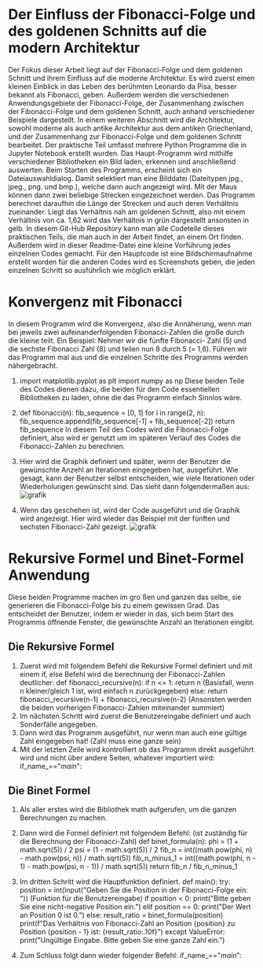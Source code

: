 # Der Einfluss der Fibonacci-Folge und des goldenen Schnitts auf die modern Architektur 
Der Fokus dieser Arbeit liegt auf der Fibonacci-Folge und dem goldenen Schnitt und ihrem Einfluss auf die moderne Architektur. Es wird zuerst einen kleinen Einblick in das Leben des berühmten Leonardo da Pisa, besser bekannt als Fibonacci, geben. Außerdem werden die verschiedenen Anwendungsgebiete der Fibonacci-Folge, der Zusammenhang zwischen der Fibonacci-Folge und dem goldenen Schnitt, auch anhand verschiedener Beispiele dargestellt. In einem weiteren Abschnitt wird die Architektur, sowohl moderne als auch antike Architektur aus dem antiken Griechenland, und der Zusammenhang zur Fibonacci-Folge und dem goldenen Schnitt bearbeitet.
Der praktische Teil umfasst mehrere Python Programme die in Jupyter Notebook erstellt wurden. Das Haupt-Programm wird mithilfe verschiedener Bibliotheken ein Bild laden, erkennen und anschließend auswerten. Beim Starten des Programms, erscheint sich ein Dateiauswahldialog. Damit selektiert man eine Bilddatei (Dateitypen jpg., jpeg., png. und bmp.), welche dann auch angezeigt wird. Mit der Maus können dann zwei beliebige Strecken eingezeichnet werden. Das Programm berechnet daraufhin die Länge der Strecken und auch deren Verhältnis zueinander. Liegt das Verhältnis nah am goldenen Schnitt, also mit einem Verhältnis von ca. 1,62 wird das Verhältnis in grün dargestellt ansonsten in gelb.
In diesem Git-Hub Repository kann man alle Codeteile dieses praktischen Teils, die man auch in der Arbeit findet, an einem Ort finden. Außerdem wird in dieser Readme-Datei eine kleine Vorführung jedes einzelnen Codes gemacht. Für den Hauptcode ist eine Bildschirmaufnahme erstellt worden für die anderen Codes wird es Screenshots geben, die jeden einzelnen Schritt so ausführlich wie möglich erklärt.

  # Konvergenz mit Fibonacci
  In diesem Programm wird die Konvergenz, also die Annäherung, wenn man bei jeweils zwei aufeinanderfolgenden Fibonacci-Zahlen die große durch die kleine teilt. Ein Beispiel: Nehmer wir die fünfte Fibonacci-    Zahl (5) und die sechste Fibonacci Zahl (8) und teilen nun 8 durch 5 (= 1,6). Führen wir das Programm mal aus und die einzelnen Schritte des Programms werden nähergebracht.
  
  1. import matplotlib.pyplot as plt
     import numpy as np
     Diese beiden Teile des Codes dienen dazu, die beiden für den Code essentiellen Bibliotheken zu laden, ohne die das Programm einfach Sinnlos wäre.
  2. def fibonacci(n):
    fib_sequence = [0, 1]
    for i in range(2, n):
        fib_sequence.append(fib_sequence[-1] + fib_sequence[-2])
     return fib_sequence
     In diesem Teil des Codes wird die Fibonacci-Folge definiert, also wird er genutzt um im späteren Verlauf des Codes die Fibonacci-Zahlen zu berechnen.
  3. Hier wird die Graphik definiert und später, wenn der Benutzer die gewünschte Anzehl an Iterationen eingegeben hat, ausgeführt. Wie gesagt, kann der Benutzer selbst entscheiden, wie viele Iterationen oder Wiederholungen gewünscht sind. Das sieht dann folgendermaßen aus:
![grafik](https://github.com/Ja06n/Endarbeit/assets/137494390/454712bf-8fb4-45c1-9073-e7bb4727d3fd)

  5. Wenn das geschehen ist, wird der Code ausgeführt und die Graphik wird angezeigt. Hier wird wieder das Beispiel mit der fünften und sechsten Fibonacci-Zahl gezeigt.
  ![grafik](https://github.com/Ja06n/Endarbeit/assets/137494390/aa279a2c-3583-473b-8141-854c43b67d37)


  # Rekursive Formel und Binet-Formel Anwendung
  Diese beiden Programme machen im gro´ßen und ganzen das selbe, sie generieren die Fibonacci-Folge bis zu einem gewissen Grad. Das entscheidet der Benutzer, indem er wieder in das, sich beim Start des Programms öffnende Fenster, die gewünschte Anzahl an Iterationen eingibt. 
  ## Die Rekursive Formel
  1. Zuerst wird mit folgendem Befehl die Rekursive Formel definiert und mit einem if, else Befehl wird die berechnung der Fibonacci-Zahlen deutlicher:
     def fibonacci_recursive(n):
    if n <= 1: 
        return n (Basisfall, wenn n kleiner/gleich 1 ist, wird einfach n zurückgegeben)
    else:
        return fibonacci_recursive(n-1) + fibonacci_recursive(n-2) (Ansonsten werden die beiden vorherigen Fibonacci-Zahlen miteinander summiert)
  2. Im nächsten Schritt wird zuerst die Benutzereingabe definiert und auch Sonderfälle angegeben.
  3. Dann wird das Programm ausgeführt, nur wenn man auch eine gültige Zahl eingegeben hat! (Zahl muss eine ganze sein)
  4. Mit der letzten Zeile wird kontrolliert ob das Programm direkt ausgeführt wird und nicht über andere Seiten, whatever importiert wird: if_name_=="_main_":

  ## Die Binet Formel
  1. Als aller erstes wird die Bibliothek math aufgerufen, um die ganzen Berechnungen zu machen.
  2. Dann wird die Formel definiert mit folgendem Befehl: (ist zuständig  für die Berechnung der Fibonacci-Zahl)
     def binet_formula(n):
    phi = (1 + math.sqrt(5)) / 2
    psi = (1 - math.sqrt(5)) / 2
    fib_n = int((math.pow(phi, n) - math.pow(psi, n)) / math.sqrt(5))
    fib_n_minus_1 = int((math.pow(phi, n - 1) - math.pow(psi, n - 1)) / math.sqrt(5))
    return fib_n / fib_n_minus_1
  3. Im dritten Schritt wird die Hauptfunktion definiert.
     def main():
    try:
        position = int(input("Geben Sie die Position in der Fibonacci-Folge ein: ")) (Funktion für die Benutzereingabe)
        if position < 0:
            print("Bitte geben Sie eine nicht-negative Position ein.")
        elif position == 0:
            print("Der Wert an Position 0 ist 0.")
        else:
            result_ratio = binet_formula(position)
            print(f"Das Verhältnis von Fibonacci-Zahl an Position {position} zu Position {position - 1} ist: {result_ratio:.10f}")
    except ValueError:
        print("Ungültige Eingabe. Bitte geben Sie eine ganze Zahl ein.")

  4. Zum Schluss folgt dann wieder folgender Befehl: if_name_=="_main_":
